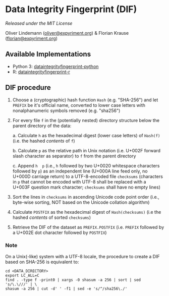 Data Integrity Fingerprint (DIF)
================================

*Released under the MIT License*

Oliver Lindemann (oliver@expyriment.org) & Florian Krause (florian@expyriment.org)


Available Implementations
-------------------------

* Python 3:  [dataintegrityfingerprint-python](https://github.com/expyriment/dataintegrityfingerprint-python)
* R:  [dataintegrityfingerprint-r](https://github.com/expyriment/dataintegrityfingerprint-r)


DIF procedure
-------------

1. Choose a (cryptographic) hash function `Hash` (e.g. "SHA-256") and let
   `PREFIX` be it's official name, converted to lower case letters with
   nonalphanumeric symbols removed (e.g. "sha256")

2. For every file `f` in the (potentially nested) directory structure below the parent directory of the data:

    a. Calculate `h` as the hexadecimal digest (lower case letters) of
       `Hash(f)` (i.e. the hashed _contents_ of `f`)
       
    b. Calculate `p` as the relative path in Unix notation (i.e. U+002F
       forward slash character as separator) to `f` from the parent directory

    c. Append `h  p` (i.e., `h` followed by two U+0020
       whitespace characters followed by `p`) as an independent line
       (U+000A line feed only, no U+000D carriage return) to a UTF-8-encoded
       file `checksums` (characters in `p` that cannot be encoded with
       UTF-8 shall be replaced with a U+003F question mark character;
       `checksums` shall have no empty lines)

3. Sort the lines in `checksums` in ascending Unicode code point order (i.e.,
   byte-wise sorting, NOT based on the Unicode collation algorithm)

4. Calculate `POSTFIX` as the hexadecimal digest of `Hash(checksums)` (i.e the
   hashed _contents_ of sorted `checksums`)

6. Retrieve the DIF of the dataset as `PREFIX.POSTFIX` (i.e. `PREFIX` followed
   by a U+002E dot character followed by `POSTFIX`)


### Note
On a Unix(-like) system with a UTF-8 locale, the procedure to create a DIF
based on SHA-256 is equivalent to:
```
cd <DATA_DIRECTORY>
export LC_ALL=C
find . -type f -print0 | xargs -0 shasum -a 256 | sort | sed 's/\.\///' | \
shasum -a 256 | cut -d' ' -f1 | sed -e 's/^/sha256\./'
```
